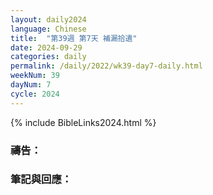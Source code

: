 ```yaml
---
layout: daily2024
language: Chinese
title:  "第39週 第7天 補漏拾遺"
date: 2024-09-29
categories: daily
permalink: /daily/2022/wk39-day7-daily.html
weekNum: 39
dayNum: 7
cycle: 2024
---
```


{% include BibleLinks2024.html %}

### 禱告：

### 筆記與回應：

